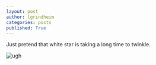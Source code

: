 ```yaml
---
layout: post
author: lgrindheim
categories: posts
published: True
---
```


Just pretend that white star is taking a long time to twinkle.

![ugh](http://landonandjana.files.wordpress.com/2013/09/screen-shot-2013-09-25-at-9-53-01-pm.png)
